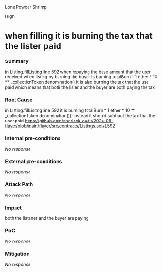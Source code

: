 Lone Powder Shrimp

High

# when filling it is burning the tax that the lister  paid

### Summary

in Listing.fillListing  line 592  when  repaying the base amount that the user received  when listing by  burning    the buyer is burning totalBurn * 1 ether * 10 ** _collectionToken.denomination() it is also burning the tax that the use  paid which means that both the lister and the buyer are both  paying the tax     

### Root Cause

in Listing.fillLisitng line 592 it is burning  totalBurn * 1 ether * 10 ** _collectionToken.denomination()); instead it should subtract the tax that the user  paid
 https://github.com/sherlock-audit/2024-08-flayer/blob/main/flayer/src/contracts/Listings.sol#L592

### Internal pre-conditions

_No response_

### External pre-conditions

_No response_

### Attack Path

_No response_

### Impact

both the  listener and the buyer are  paying   

### PoC

_No response_

### Mitigation

_No response_